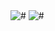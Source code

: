 <img src="https://github-readme-stats.vercel.app/api?username=xenfovn&&show_icons=true&title_color=ffffff&icon_color=bb2acf&text_color=daf7dc&bg_color=151515" alt="#"/>
<img src="https://github-readme-stats.vercel.app/api/top-langs/?username=xenfovn&&show_icons=true&title_color=ffffff&icon_color=bb2acf&text_color=daf7dc&bg_color=151515" alt="#"/>
